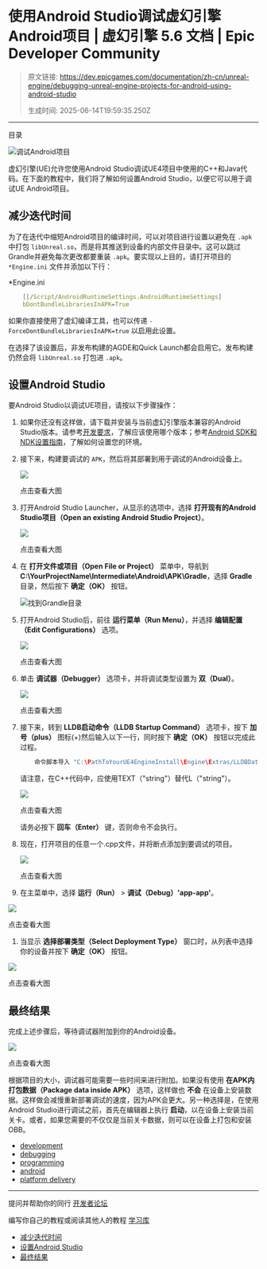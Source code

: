 # 使用Android Studio调试虚幻引擎Android项目 | 虚幻引擎 5.6 文档 | Epic Developer Community

> 原文链接: https://dev.epicgames.com/documentation/zh-cn/unreal-engine/debugging-unreal-engine-projects-for-android-using-android-studio
> 
> 生成时间: 2025-06-14T19:59:35.250Z

---

目录

![调试Android项目](https://dev.epicgames.com/community/api/documentation/image/ad92ba4c-c091-4340-8db9-71dbe16b3249?resizing_type=fill&width=1920&height=335)

虚幻引擎(UE)允许您使用Android Studio调试UE4项目中使用的C++和Java代码。在下面的教程中，我们将了解如何设置Android Studio，以便它可以用于调试UE Android项目。

## 减少迭代时间

为了在迭代中缩短Android项目的编译时间，可以对项目进行设置以避免在 `.apk` 中打包 `libUnreal.so`，而是将其推送到设备的内部文件目录中。这可以跳过Grandle并避免每次更改都要重装 `.apk`。要实现以上目的，请打开项目的 `*Engine.ini` 文件并添加以下行：

\*Engine.ini

```cpp
	[[/Script/AndroidRuntimeSettings.AndroidRuntimeSettings]
	bDontBundleLibrariesInAPK=True
```

如果你直接使用了虚幻编译工具，也可以传递 `-ForceDontBundleLibrariesInAPK=true` 以启用此设置。

在选择了该设置后，非发布构建的AGDE和Quick Launch都会启用它。发布构建仍然会将 `libUnreal.so` 打包进 `.apk`。

## 设置Android Studio

要Android Studio以调试UE项目，请按以下步骤操作：

1.  如果你还没有这样做，请下载并安装与当前虚幻引擎版本兼容的Android Studio版本。请参考[开发要求](/documentation/404)，了解应该使用哪个版本；参考[Android SDK和NDK设置指南](/documentation/404)，了解如何设置您的环境。
    
2.  接下来，构建要调试的 `APK`，然后将其部署到用于调试的Android设备上。
    
    [![](https://d1iv7db44yhgxn.cloudfront.net/documentation/images/966e51eb-3700-47d5-93a8-e9bc440dcc04/ue5_1-01-select-package-project.png)](https://d1iv7db44yhgxn.cloudfront.net/documentation/images/966e51eb-3700-47d5-93a8-e9bc440dcc04/ue5_1-01-select-package-project.png)
    
    点击查看大图
    
3.  打开Android Studio Launcher，从显示的选项中，选择 **打开现有的Android Studio项目（Open an existing Android Studio Project）**。
    
    [![](https://d1iv7db44yhgxn.cloudfront.net/documentation/images/af46e6a5-ae2e-4d2c-a266-974b9b6070e7/androiddebugging_01.png)](https://d1iv7db44yhgxn.cloudfront.net/documentation/images/af46e6a5-ae2e-4d2c-a266-974b9b6070e7/androiddebugging_01.png)
    
    点击查看大图
    
4.  在 **打开文件或项目（Open File or Project）** 菜单中，导航到 **C:\\YourProjectName\\Intermediate\\Android\\APK\\Gradle**，选择 **Gradle** 目录，然后按下 **确定（OK）** 按钮。
    
    ![找到Grandle目录](https://d1iv7db44yhgxn.cloudfront.net/documentation/images/c9b403c0-ae6f-471d-bb39-b5e68ea85a78/androiddebugging_02.png "Navigate to Grandle directory")
5.  打开Android Studio后，前往 **运行菜单（Run Menu）**，并选择 **编辑配置（Edit Configurations）** 选项。
    
    [![](https://d1iv7db44yhgxn.cloudfront.net/documentation/images/f05ff3e3-495e-4e02-8ebf-6765f48755c6/androiddebugging_03.png)](https://d1iv7db44yhgxn.cloudfront.net/documentation/images/f05ff3e3-495e-4e02-8ebf-6765f48755c6/androiddebugging_03.png)
    
    点击查看大图
    
6.  单击 **调试器（Debugger）** 选项卡，并将调试类型设置为 **双（Dual）**。
    
    [![](https://d1iv7db44yhgxn.cloudfront.net/documentation/images/9e998a9a-5e51-4e3b-8593-2e5148b22291/androiddebugging_04.png)](https://d1iv7db44yhgxn.cloudfront.net/documentation/images/9e998a9a-5e51-4e3b-8593-2e5148b22291/androiddebugging_04.png)
    
    点击查看大图
    
7.  接下来，转到 **LLDB启动命令（LLDB Startup Command）** 选项卡，按下 **加号（plus）** 图标(+)然后输入以下一行，同时按下 **确定（OK）** 按钮以完成此过程。
    
    ```cpp
        命令脚本导入 "C:\PathToYourUE4EngineInstall\Engine\Extras/LLDBDataFormatters\UE4DataFormatters_2ByteChars.py"
    ```
    
    请注意，在C++代码中，应使用TEXT（"string"）替代L（"string"）。
    
    [![](https://d1iv7db44yhgxn.cloudfront.net/documentation/images/7e56fce2-59ba-4656-88be-b80ae545f535/androiddebugging_05.png)](https://d1iv7db44yhgxn.cloudfront.net/documentation/images/7e56fce2-59ba-4656-88be-b80ae545f535/androiddebugging_05.png)
    
    点击查看大图
    
    请务必按下 **回车（Enter）** 键，否则命令不会执行。
    
8.  现在，打开项目的任意一个.cpp文件，并将断点添加到要调试的项目。
    
    [![](https://d1iv7db44yhgxn.cloudfront.net/documentation/images/b64a8440-6c8f-4818-8d33-3ff5ae06c575/androiddebugging_10.png)](https://d1iv7db44yhgxn.cloudfront.net/documentation/images/b64a8440-6c8f-4818-8d33-3ff5ae06c575/androiddebugging_10.png)
    
    点击查看大图
    
9.  在主菜单中，选择 **运行（Run）** > **调试（Debug）'app-app'**。
    

[![](https://d1iv7db44yhgxn.cloudfront.net/documentation/images/b70af7fa-8d94-4a55-b146-704a9ed4b8a5/androiddebugging_06.png)](https://d1iv7db44yhgxn.cloudfront.net/documentation/images/b70af7fa-8d94-4a55-b146-704a9ed4b8a5/androiddebugging_06.png)

点击查看大图

1.  当显示 **选择部署类型（Select Deployment Type）** 窗口时，从列表中选择你的设备并按下 **确定（OK）** 按钮。

[![](https://d1iv7db44yhgxn.cloudfront.net/documentation/images/bf030490-ed1b-43e7-9750-50120174b89b/androiddebugging_07.png)](https://d1iv7db44yhgxn.cloudfront.net/documentation/images/bf030490-ed1b-43e7-9750-50120174b89b/androiddebugging_07.png)

点击查看大图

## 最终结果

完成上述步骤后，等待调试器附加到你的Android设备。

[![](https://d1iv7db44yhgxn.cloudfront.net/documentation/images/92187016-14ad-42fd-85a6-941aa5341e34/androiddebugging_08.png)](https://d1iv7db44yhgxn.cloudfront.net/documentation/images/92187016-14ad-42fd-85a6-941aa5341e34/androiddebugging_08.png)

点击查看大图

根据项目的大小，调试器可能需要一些时间来进行附加。如果没有使用 **在APK内打包数据（Package data inside APK）** 选项，这样做也 **不会** 在设备上安装数据。这样做会减慢重新部署调试的速度，因为APK会更大。另一种选择是，在使用Android Studio进行调试之前，首先在编辑器上执行 **启动**，以在设备上安装当前关卡。或者，如果您需要的不仅仅是当前关卡数据，则可以在设备上打包和安装OBB。

-   [development](https://dev.epicgames.com/community/search?query=development)
-   [debugging](https://dev.epicgames.com/community/search?query=debugging)
-   [programming](https://dev.epicgames.com/community/search?query=programming)
-   [android](https://dev.epicgames.com/community/search?query=android)
-   [platform delivery](https://dev.epicgames.com/community/search?query=platform%20delivery)

* * *

提问并帮助你的同行 [开发者论坛](https://forums.unrealengine.com/categories?tag=unreal-engine)

编写你自己的教程或阅读其他人的教程 [学习库](https://dev.epicgames.com/community/unreal-engine/learning)

-   [减少迭代时间](/documentation/zh-cn/unreal-engine/debugging-unreal-engine-projects-for-android-using-android-studio#%E5%87%8F%E5%B0%91%E8%BF%AD%E4%BB%A3%E6%97%B6%E9%97%B4)
-   [设置Android Studio](/documentation/zh-cn/unreal-engine/debugging-unreal-engine-projects-for-android-using-android-studio#%E8%AE%BE%E7%BD%AEandroidstudio)
-   [最终结果](/documentation/zh-cn/unreal-engine/debugging-unreal-engine-projects-for-android-using-android-studio#%E6%9C%80%E7%BB%88%E7%BB%93%E6%9E%9C)